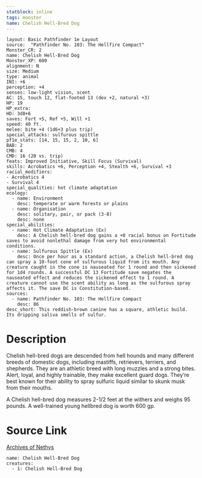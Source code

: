 ```yaml
---
statblock: inline
tags: monster
name: Chelish Hell-Bred Dog
---
```

```statblock
layout: Basic Pathfinder 1e Layout
source:  "Pathfinder No. 103: The Hellfire Compact"
Monster_CR: 2
name: Chelish Hell-Bred Dog
Monster_XP: 600
alignment: N
size: Medium
type: animal
INI: +6
perception: +4
senses: low-light vision, scent
AC: 15, touch 12, flat-footed 13 (dex +2, natural +3)
HP: 19
HP_extra: 
HD: 3d8+6
saves: Fort +5, Ref +5, Will +1
speed: 40 ft.
melee: bite +4 (1d6+3 plus trip)
special_attacks: sulfurous spittle
pf1e_stats: [14, 15, 15, 2, 10, 6]
BAB: 2
CMB: 4
CMD: 16 (20 vs. trip)
feats: Improved Initiative, Skill Focus (Survival)
skills: Acrobatics +6, Perception +4, Stealth +6, Survival +3
racial_modifiers:
- Acrobatics 4
- Survival 4
special_qualities: hot climate adaptation
ecology:
  - name: Environment
    desc: temperate or warm forests or plains
  - name: Organisation
    desc: solitary, pair, or pack (3-8)
    desc: none
special_abilities:
  - name: Hot Climate Adaptation (Ex)
    desc: A Chelish hell-bred dog gains a +8 racial bonus on Fortitude saves to avoid nonlethal damage from very hot environmental conditions.
  - name: Sulfurous Spittle (Ex)
    desc: Once per hour as a standard action, a Chelish hell-bred dog can spray a 10-foot cone of sulfurous liquid from its mouth. Any creature caught in the cone is nauseated for 1 round and then sickened for 1d4 rounds. A successful DC 13 Fortitude save negates the nauseated effect and reduces the sickened effect to 1 round. A creature cannot use the scent ability as long as the sulfurous spray affects it. The save DC is Constitution-based.
sources:
  - name: Pathfinder No. 103: The Hellfire Compact
    desc: 86
desc_short: This reddish-brown canine has a square, athletic build. Its dripping saliva smells of sulfur.
```
# Description
Chelish hell-bred dogs are descended from hell hounds and many different breeds of domestic dogs, including mastiffs, retrievers, terriers, and shepherds. They are an athletic breed with long muzzles and a strong bites. Alert, loyal, and highly trainable, they make excellent guard dogs. They’re best known for their ability to spray sulfuric liquid similar to skunk musk from their mouths.

A Chelish hell-bred dog measures 2-1/2 feet at the withers and weighs 95 pounds. A well-trained young hellbred dog is worth 600 gp.
# Source Link
[Archives of Nethys](https://aonprd.com/MonsterDisplay.aspx?ItemName=Chelish%20Hell-Bred%20Dog)
```encounter-table
name: Chelish Hell-Bred Dog
creatures:
  - 1: Chelish Hell-Bred Dog
```
